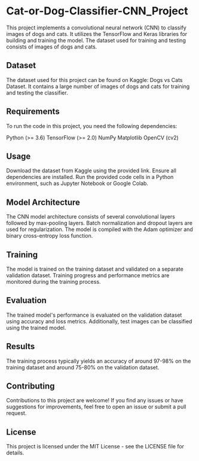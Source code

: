 # Cat-or-Dog-Classifier-CNN_Project

This project implements a convolutional neural network (CNN) to classify images of dogs and cats. It utilizes the TensorFlow and Keras libraries for building and training the model. The dataset used for training and testing consists of images of dogs and cats.

## Dataset
The dataset used for this project can be found on Kaggle: Dogs vs Cats Dataset. It contains a large number of images of dogs and cats for training and testing the classifier.

## Requirements
To run the code in this project, you need the following dependencies:

Python (>= 3.6)
TensorFlow (>= 2.0)
NumPy
Matplotlib
OpenCV (cv2)

## Usage
Download the dataset from Kaggle using the provided link.
Ensure all dependencies are installed.
Run the provided code cells in a Python environment, such as Jupyter Notebook or Google Colab.

## Model Architecture
The CNN model architecture consists of several convolutional layers followed by max-pooling layers. Batch normalization and dropout layers are used for regularization. The model is compiled with the Adam optimizer and binary cross-entropy loss function.

## Training
The model is trained on the training dataset and validated on a separate validation dataset. Training progress and performance metrics are monitored during the training process.

## Evaluation
The trained model's performance is evaluated on the validation dataset using accuracy and loss metrics. Additionally, test images can be classified using the trained model.

## Results
The training process typically yields an accuracy of around 97-98% on the training dataset and around 75-80% on the validation dataset.

## Contributing
Contributions to this project are welcome! If you find any issues or have suggestions for improvements, feel free to open an issue or submit a pull request.

## License
This project is licensed under the MIT License - see the LICENSE file for details.
